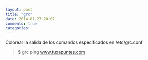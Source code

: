 ```yaml
---
layout: post
title: "grc"
date: 2014-01-27 20:07
comments: true
categories: 
---
```

Colorear la salida de los comandos especificados en /etc/grc.conf 

>$ grc ping www.tuxapuntes.com

